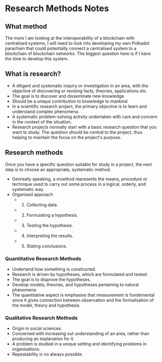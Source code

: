 # Research Methods Notes

## What method

The more I am looking at the interoperability of a blockchain with centralised systems, I will need to look into developing my own Polkadot parachain that could potentially connect a centralised system to a blockchain of blockchain networks. The biggest question here is if I have the time to develop this system.

## What is research?

- A diligent and systematic inquiry or investigation in an area, with the objective of discovering or revising facts, theories, applications etc.
- The goal is to discover and disseminate new knowledge.
- Should be a unique contribution to knowledge to mankind.
- In a scientific research project, the primary objective is to learn and understand complex phenomena.
- A systematic problem-solving activity undertaken with care and concern in the context of the situation.
- Research projects normally start with a basic research question that you want to study. The question should be central to the project, thus helping to maintain the focus on the project's purpose.

## Research methods

Once you have a specific question suitable for study in a project, the next step is to choose an appropriate, systematic method.

- Genreally speaking, a moethod represents the means, procedure or technique used to carry out some process in a logical, orderly, and systematic way.
- Organised approach
  - 1. Collecting data.
  - 2. Formulating a hypothesis.
  - 3. Testing the hypothesis.
  - 4. Interpreting the results.
  - 5. Stating conclusions.

### Quantitative Research Methods

- Undertand how something is constructed.
- Research is driven by hypotheses, which are formulated and tested.
- The goal is to disprove the hypotheses.
- Develop models, theories, and hypotheses pertaining to natural phenomena.
- The quantitative aspect is emphasise that measurement is fundemental since it gives connection between observation and the formalisation of the model, theory and hypothesis.

### Qualitative Research Methods

- Origin in social sciences.
- Concerned with increasing out understanding of an area, rather than producing an explanation for it. 
- A problem is studied in a unique setting and identifying problems in organisations. 
- Repeatability is no always possible.


